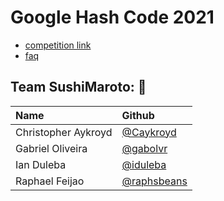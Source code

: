 # Google Hash Code 2021

- [competition link](https://hashcodejudge.withgoogle.com/#/home)
- [faq](https://codingcompetitions.withgoogle.com/hashcode/faq)

## Team SushiMaroto: 🍕

| Name                | Github                                        |
| :------------------ | :-------------------------------------------- |
| Christopher Aykroyd | [@Caykroyd](https://github.com/Caykroyd)      |
| Gabriel Oliveira    | [@gabolvr](https://github.com/gabolvr)        |
| Ian Duleba          | [@iduleba](https://github.com/iduleba)        |
| Raphael Feijao      | [@raphsbeans](https://github.com/raphsbeans)  |